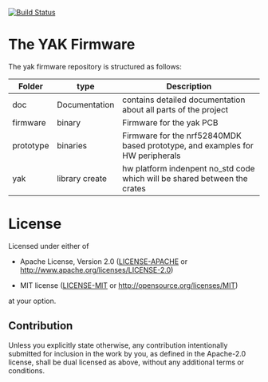 [![Build Status](https://travis-ci.org/YetAnotherKeyboard/firmware.svg?branch=master)](https://travis-ci.org/YetAnotherKeyboard/firmware)
# The YAK Firmware

The yak firmware repository is structured as follows:


| Folder    | type |  Description |
|-----------|-------|-------------|
| doc       | Documentation | contains detailed documentation about all parts of the project |
| firmware  | binary | Firmware for the yak PCB |
| prototype | binaries | Firmware for the nrf52840MDK based prototype, and examples for HW peripherals |
| yak       | library create | hw platform indenpent no_std code which will be shared between the crates |


# License
Licensed under either of

- Apache License, Version 2.0 ([LICENSE-APACHE](LICENSE-APACHE) or
  http://www.apache.org/licenses/LICENSE-2.0)

- MIT license ([LICENSE-MIT](LICENSE-MIT) or http://opensource.org/licenses/MIT)

at your option.

## Contribution
Unless you explicitly state otherwise, any contribution intentionally submitted
for inclusion in the work by you, as defined in the Apache-2.0 license, shall be
dual licensed as above, without any additional terms or conditions.


